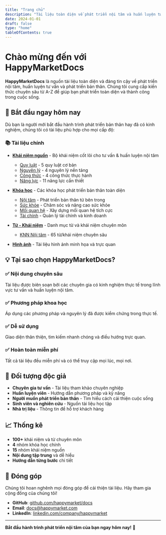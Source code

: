 ```yaml
---
title: "Trang chủ"
description: "Tài liệu toàn diện về phát triển nội tâm và huấn luyện tư vấn"
date: 2024-01-01
draft: false
type: "home"
tableOfContents: true
---
```


# Chào mừng đến với HappyMarketDocs

**HappyMarketDocs** là nguồn tài liệu toàn diện và đáng tin cậy về phát triển nội tâm, huấn luyện tư vấn và phát triển bản thân. Chúng tôi cung cấp kiến thức chuyên sâu từ A-Z để giúp bạn phát triển toàn diện và thành công trong cuộc sống.

## 🚀 Bắt đầu ngay hôm nay

Dù bạn là người mới bắt đầu hành trình phát triển bản thân hay đã có kinh nghiệm, chúng tôi có tài liệu phù hợp cho mọi cấp độ:

### 📚 Tài liệu chính

- **[Khái niệm nguồn](/khai-niem-nguon/)** - Bộ khái niệm cốt lõi cho tư vấn & huấn luyện nội tâm
  - [Quy luật](/khai-niem-nguon/quy-luật/) - 5 quy luật cơ bản
  - [Nguyên lý](/khai-niem-nguon/nguyên-lý/) - 4 nguyên lý nền tảng
  - [Công thức](/khai-niem-nguon/công-thức/) - 4 công thức thực hành
  - [Năng lực](/khai-niem-nguon/năng-lực/) - 11 năng lực cần thiết

- **[Khóa học](/khoa-hoc/)** - Các khóa học phát triển bản thân toàn diện
  - [Nội tâm](/khoa-hoc/noi-tam/) - Phát triển bản thân từ bên trong
  - [Sức khỏe](/khoa-hoc/suc-khoe/) - Chăm sóc và nâng cao sức khỏe
  - [Mối quan hệ](/khoa-hoc/moi-quan-he/) - Xây dựng mối quan hệ tích cực
  - [Tài chính](/khoa-hoc/tai-chinh/) - Quản lý tài chính và kinh doanh

- **[Từ - Khái niệm](/tu-khainiem/)** - Danh mục từ và khái niệm chuyên môn
  - [KNN Nội tâm](/tu-khainiem/knn-nội-tâm/) - 65 từ/khái niệm chuyên sâu

- **[Hình ảnh](/hinh/)** - Tài liệu hình ảnh minh họa và trực quan

## 💡 Tại sao chọn HappyMarketDocs?

### ✅ Nội dung chuyên sâu
Tài liệu được biên soạn bởi các chuyên gia có kinh nghiệm thực tế trong lĩnh vực tư vấn và huấn luyện nội tâm.

### ✅ Phương pháp khoa học
Áp dụng các phương pháp và nguyên lý đã được kiểm chứng trong thực tế.

### ✅ Dễ sử dụng
Giao diện thân thiện, tìm kiếm nhanh chóng và điều hướng trực quan.

### ✅ Hoàn toàn miễn phí
Tất cả tài liệu đều miễn phí và có thể truy cập mọi lúc, mọi nơi.

## 🎯 Đối tượng độc giả

- **Chuyên gia tư vấn** - Tài liệu tham khảo chuyên nghiệp
- **Huấn luyện viên** - Hướng dẫn phương pháp và kỹ năng
- **Người muốn phát triển bản thân** - Tìm hiểu cách cải thiện cuộc sống
- **Sinh viên và nghiên cứu** - Nguồn tài liệu học tập
- **Nhà trị liệu** - Thông tin để hỗ trợ khách hàng

## 📈 Thống kê

- **100+** khái niệm và từ chuyên môn
- **4** nhóm khóa học chính
- **15** nhóm khái niệm nguồn
- **Nội dung tập trung** và dễ hiểu
- **Hướng dẫn từng bước** chi tiết

## 🤝 Đóng góp 

Chúng tôi hoan nghênh mọi đóng góp để cải thiện tài liệu. Hãy tham gia cộng đồng của chúng tôi!

- **GitHub**: [github.com/happymarket/docs](https://github.com/happymarket/docs)
- **Email**: docs@happymarket.com
- **LinkedIn**: [linkedin.com/company/happymarket](https://linkedin.com/company/happymarket)

---

**Bắt đầu hành trình phát triển nội tâm của bạn ngay hôm nay!** 🚀